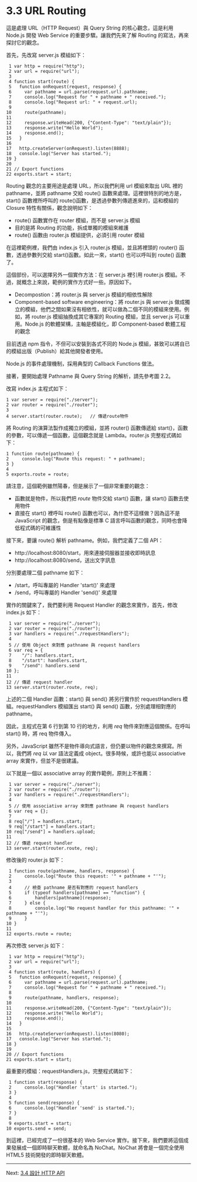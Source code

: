 # 3.3 URL Routing

這是處理 URL（HTTP Request）與 Query String 的核心觀念，這是利用 Node.js 開發 Web Service 的重要步驟。讓我們先來了解 Routing 的寫法，再來探討它的觀念。

首先，先改寫 server.js 模組如下：

~~~~~~~~
 1 var http = require("http");
 2 var url = require("url");
 3 
 4 function start(route) {
 5   function onRequest(request, response) {
 6     var pathname = url.parse(request.url).pathname;
 7     console.log("Request for " + pathname + " received.");
 8     console.log("Request url: " + request.url);
 9 
10     route(pathname);
11 
12     response.writeHead(200, {"Content-Type": "text/plain"});
13     response.write("Hello World");
14     response.end();
15   }
16 
17   http.createServer(onRequest).listen(8888);
18   console.log("Server has started.");
19 }
20 
21 // Export functions
22 exports.start = start;
~~~~~~~~

Routing 觀念的主要用途是處理 URL，所以我們利用 url 模組來取出 URL 裡的 pathname，並將 pathname 交給 route() 函數來處理。這裡很特別的地方是，start() 函數裡所呼叫的 route()函數，是透過參數列傳遞進來的，這和模組的 Closure 特性有關係，觀念說明如下：

- route() 函數實作在 router 模組，而不是 server.js 模組
- 目的是將 Routing 的功能，拆成單獨的模組來維護
- route() 函數由 router.js 模組提供，必須引用 router 模組

在這裡範例裡，我們由 index.js 引入 router.js 模組，並且將裡頭的 router() 函數，透過參數列交給 start()函數。如此一來，start() 也可以呼叫到 route() 函數了。

這個部份，可以選擇另外一個實作方法：在 server.js 裡引用 router.js 模組。不過，就概念上來說，範例的實作方式好一些。原因如下。

- Decompostion：將 router.js 與 server.js 模組的相依性解除
- Component-based software engineering：將 router.js 與 server.js 做成獨立的模組，他們之間如果沒有相依性，就可以做為二個不同的模組來使用。例如，將 router.js 模組抽換成其它專案的 Routing 模組，並且 server.js 可以重用。Node.js 的軟體架構，主軸是模組化，即 Component-based 軟體工程的觀念

目前透過 npm 指令，不但可以安裝到各式不同的 Node.js 模組，甚致可以將自已的模組出版（Publish）給其他開發者使用。

Node.js 的事件處理機制，採用典型的 Callback Functions 做法。

接著，要開始處理 Pathname 與 Query String 的解析，請先參考圖 2.2。

改寫 index.js 主程式如下：

~~~~~~~~
1 var server = require("./server");
2 var router = require("./router");
3 
4 server.start(router.route);   // 傳遞route物件
~~~~~~~~

將 Routing 的演算法製作成獨立的模組，並將 router() 函數傳遞給 start()，函數的參數，可以傳遞一個函數，這個觀念就是 Lambda。router.js 完整程式碼如下：

~~~~~~~~
1 function route(pathname) {
2     console.log("Route this request: " + pathname);
3 }
4 
5 exports.route = route;
~~~~~~~~

請注意，這個範例雖然陽春，但是展示了一個非常重要的觀念：

- 函數就是物件，所以我們把 *route* 物件交給 start() 函數，讓 start() 函數去使用物件
- 直接在 start() 裡呼叫 route() 函數也可以，為什麼不這樣做？因為這不是 JavaScript 的觀念，倒是有點像是標準 C 語言呼叫函數的觀念，同時也會降低程式碼的可維護性

接下來，要讓 route() 解析 pathname。例如，我們定義了二個 API：

- http://localhost:8080/start，用來連接伺服器並接收即時訊息
- http://localhost:8080/send，送出文字訊息

分別要處理二個 pathname 如下：

- /start，呼叫專屬的 Handler 'start()' 來處理
- /send，呼叫專屬的 Handler 'send()' 來處理

實作的關鍵來了，我們要利用 Request Handler 的觀念來實作，首先，修改 index.js 如下：

~~~~~~~~
 1 var server = require("./server");
 2 var router = require("./router");
 3 var handlers = require("./requestHandlers");
 4 
 5 // 使用 Object 來對應 pathname 與 request handlers
 6 var req = {
 7    "/": handlers.start,
 8    "/start": handlers.start,
 9    "/send": handlers.send
10 };
11 
12 // 傳遞 request handler 
13 server.start(router.route, req);
~~~~~~~~

上述的二個 Handler 函數：start() 與 send() 將另行實作於 requestHandlers 模組。requestHandlers 模組匯出 start() 與 send() 函數，分別處理相對應的 pathname。

因此，主程式在第 6 行到第 10 行的地方，利用 *req* 物件來對應這個關係。在呼叫 start() 時，將 req 物件傳入。

另外，JavaScript 雖然不是物件導向式語言，但仍要以物件的觀念來撰寫。所以，我們將 *req* 以 var 語法定義成 object。很多時候，或許也能以 associative array 來實作，但並不是很建議。

以下就是一個以 associative array 的實作範例，原則上不推薦：

~~~~~~~~
 1 var server = require("./server");
 2 var router = require("./router");
 3 var handlers = require("./requestHandlers");
 4 
 5 // 使用 associative array 來對應 pathname 與 request handlers
 6 var req = {};
 7
 8 req["/"] = handlers.start;
 9 req["/start"] = handlers.start;
10 req["/send"] = handlers.upload;
11 
12 // 傳遞 request handler 
13 server.start(router.route, req);
~~~~~~~~

修改後的 router.js 如下：

~~~~~~~~
 1 function route(pathname, handlers, response) {
 2     console.log("Route this request: '" + pathname + "'");
 3 
 4     // 檢查 pathname 是否有對應的 request handlers
 5     if (typeof handlers[pathname] == "function") {
 6         handlers[pathname](response);
 7     } else {
 8         console.log("No request handler for this pathname: '" + pathname + "'");
 9     }
10 }
11 
12 exports.route = route;
~~~~~~~~

再次修改 server.js 如下：

~~~~~~~~
 1 var http = require("http");
 2 var url = require("url");
 3 
 4 function start(route, handlers) {
 5   function onRequest(request, response) {
 6     var pathname = url.parse(request.url).pathname;
 7     console.log("Request for " + pathname + " received.");
 8 
 9     route(pathname, handlers, response);
10 
11     response.writeHead(200, {"Content-Type": "text/plain"});
12     response.write("Hello World");
13     response.end();
14   }
15 
16   http.createServer(onRequest).listen(8080);
17   console.log("Server has started.");
18 }
19 
20 // Export functions
21 exports.start = start;
~~~~~~~~

最重要的模組：requestHandlers.js，完整程式碼如下：

~~~~~~~~
 1 function start(response) {
 2     console.log("Handler 'start' is started.");
 3 }
 4 
 5 function send(response) {
 6     console.log("Handler 'send' is started.");
 7 }
 8 
 9 exports.start = start;
10 exports.send = send;
~~~~~~~~

到這裡，已經完成了一份很基本的 Web Service 實作。接下來，我們要將這個成果發展成一個即時聊天軟體，就命名為 NoChat。NoChat 將會是一個完全使用 HTML5 技術開發的即時聊天軟體。

---

Next: [3.4 設計 HTTP API](4-http-api.md)
